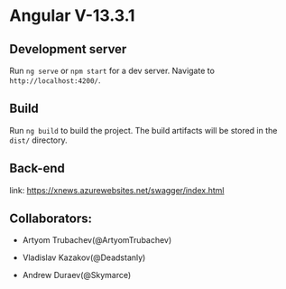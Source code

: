 # Angular V-13.3.1

## Development server
Run `ng serve` or `npm start` for a dev server. 
Navigate to `http://localhost:4200/`.

## Build
Run `ng build` to build the project. The build artifacts will be stored in the `dist/` directory.

## Back-end 
link: https://xnews.azurewebsites.net/swagger/index.html

## Collaborators:

- Artyom Trubachev(@ArtyomTrubachev)

- Vladislav Kazakov(@Deadstanly)

- Andrew Duraev(@Skymarce)
